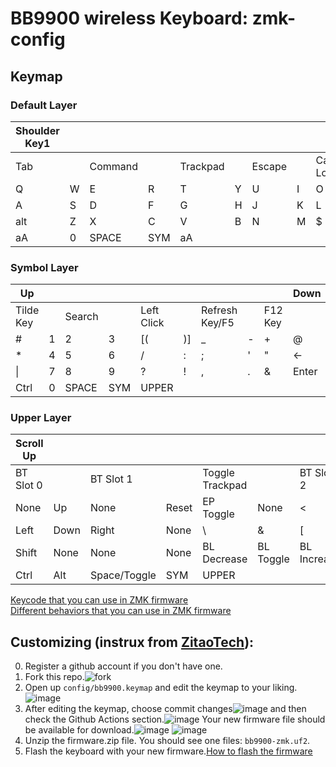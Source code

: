 # BB9900 wireless Keyboard: zmk-config
## Keymap

### Default Layer

| Shoulder Key1 |    |    |    |    |    |    |    |    | Shoulder Key2 |
|---------------|----|----|----|----|----|----|----|----|---------------|
|   Tab      || Command || Trackpad || Escape || Caps Lock |
| Q | W | E | R | T | Y | U | I | O | P |
| A | S | D | F | G | H | J | K | L | ← |
| alt | Z | X | C | V | B | N | M | $ | Enter |
| aA | 0 | SPACE | SYM | aA |

### Symbol Layer

| Up |    |    |    |    |    |    |    |    | Down |
|----|----|----|----|----|----|----|----|----|------|
| Tilde Key || Search || Left Click || Refresh Key/F5 || F12 Key |
| # | 1 | 2 | 3 | [( | )] | _ | - | + | @ |
| * | 4 | 5 | 6 | / | : | ; | ' | " | ← |
| \| | 7 | 8 | 9 | ? | ! | , | . | & | Enter |
| Ctrl | 0 | SPACE | SYM | UPPER |

### Upper Layer

| Scroll Up |    |    |    |    |    |    |    |    | Scroll Down |
|-----------|----|----|----|----|----|----|----|----|-------------|
| BT Slot 0 || BT Slot 1 || Toggle Trackpad || BT Slot 2 || BT Slot 3 |
| None | Up | None | Reset | EP Toggle | None | < | > | \| | = |
| Left | Down | Right | None | \\ | & | [ | ] | ^ | Del |
| Shift | None | None | None | BL Decrease | BL Toggle | BL Increase | None | Bootloader | Enter |
| Ctrl | Alt | Space/Toggle | SYM | UPPER |


  
[Keycode that you can use in ZMK firmware](https://zmk.dev/docs/codes)  
[Different behaviors that you can use in ZMK firmware](https://zmk.dev/docs/behaviors)  
## Customizing (instrux from [ZitaoTech](https://github.com/ZitaoTech)):
0. Register a github account if you don't have one.
1. Fork this repo.![fork](https://github.com/ZitaoTech/zmk-config_9900/assets/145678024/4ffc71b9-0ed3-4ae9-ace7-99078dd1d9bc)  
2. Open up `config/bb9900.keymap` and edit the keymap to your liking.![image](https://github.com/ZitaoTech/zmk-config_9900/assets/145678024/a0900a5c-6650-4794-9d11-a17c380a973d)  
3. After editing the keymap, choose commit changes![image](https://github.com/ZitaoTech/zmk-config_9900/assets/145678024/c708dbd0-6c90-49da-aeda-053668ae43c8)
 and then check the Github Actions section.![image](https://github.com/ZitaoTech/zmk-config_9900/assets/145678024/fb534054-add6-4517-8643-8270cbf6d8c7)
 Your new firmware file should be available for download.![image](https://github.com/ZitaoTech/zmk-config_9900/assets/145678024/ae6a1646-c8ab-4966-b969-12e68ecaa0ab)
![image](https://github.com/ZitaoTech/zmk-config_9900/assets/145678024/a6140108-9e27-4d51-aa42-ba12233b8738)
5. Unzip the firmware.zip file. You should see one files: `bb9900-zmk.uf2`.  
6. Flash the keyboard with your new firmware.[How to flash the firmware](https://github.com/ZitaoTech/BB9900-USB_BLE_Keyboard?tab=readme-ov-file#-how-to-update-the-firmware---) 
